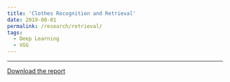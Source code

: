 ```yaml
---
title: 'Clothes Recognition and Retrieval'
date: 2019-08-01
permalink: /research/retrieval/
tags:
  - Deep Learning
  - VGG
---
```


---

[Download the report]()
